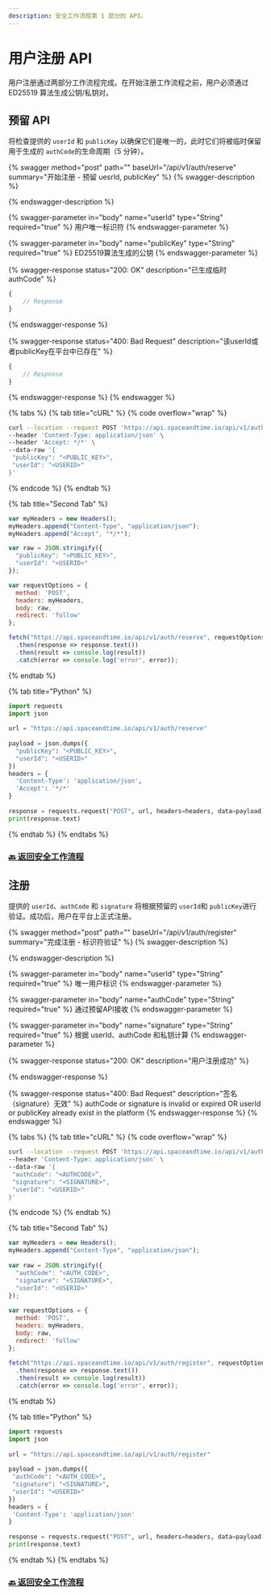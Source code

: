 ```yaml
---
description: 安全工作流程第 1 部分的 API。
---
```


# 用户注册 API

用户注册通过两部分工作流程完成。在开始注册工作流程之前，用户必须通过 ED25519 算法生成公钥/私钥对。

## 预留 API

将检查提供的 `userId` 和 `publicKey` 以确保它们是唯一的，此时它们将被临时保留用于生成的 `authCode`的生命周期（5 分钟）。

{% swagger method="post" path="" baseUrl="/api/v1/auth/reserve" summary="开始注册 - 预留 uesrId, publicKey" %}
{% swagger-description %}

{% endswagger-description %}

{% swagger-parameter in="body" name="userId" type="String" required="true" %}
用户唯一标识符
{% endswagger-parameter %}

{% swagger-parameter in="body" name="publicKey" type="String" required="true" %}
ED25519算法生成的公钥
{% endswagger-parameter %}

{% swagger-response status="200: OK" description="已生成临时 authCode" %}
```javascript
{
    // Response
}
```
{% endswagger-response %}

{% swagger-response status="400: Bad Request" description="该userId或者publicKey在平台中已存在" %}
```javascript
{
    // Response
}
```
{% endswagger-response %}
{% endswagger %}

{% tabs %}
{% tab title="cURL" %}
{% code overflow="wrap" %}
```bash
curl --location --request POST 'https://api.spaceandtime.io/api/v1/auth/reserve' \
--header 'Content-Type: application/json' \
--header 'Accept: */*' \
--data-raw '{
 "publicKey": "<PUBLIC_KEY>",
 "userId": "<USERID>"
}'
```
{% endcode %}
{% endtab %}

{% tab title="Second Tab" %}
```javascript
var myHeaders = new Headers();
myHeaders.append("Content-Type", "application/json");
myHeaders.append("Accept", "*/*");

var raw = JSON.stringify({
  "publicKey": "<PUBLIC_KEY>",
  "userId": "<USERID>"
});

var requestOptions = {
  method: 'POST',
  headers: myHeaders,
  body: raw,
  redirect: 'follow'
};

fetch("https://api.spaceandtime.io/api/v1/auth/reserve", requestOptions)
  .then(response => response.text())
  .then(result => console.log(result))
  .catch(error => console.log('error', error));
```
{% endtab %}

{% tab title="Python" %}
```python
import requests
import json
 
url = "https://api.spaceandtime.io/api/v1/auth/reserve"
 
payload = json.dumps({
  "publicKey": "<PUBLIC_KEY>",
  "userId": "<USERID>"
})
headers = {
  'Content-Type': 'application/json',
  'Accept': '*/*'
}
 
response = requests.request("POST", url, headers=headers, data=payload)
print(response.text)
```
{% endtab %}
{% endtabs %}

### [🔙 返回安全工作流程 ](./)

## 注册

提供的 `userId`、`authCode` 和 `signature` 将根据预留的 `userId`和 `publicKey`进行验证。成功后，用户在平台上正式注册。

{% swagger method="post" path="" baseUrl="/api/v1/auth/register" summary="完成注册 - 标识符验证" %}
{% swagger-description %}

{% endswagger-description %}

{% swagger-parameter in="body" name="userId" type="String" required="true" %}
唯一用户标识
{% endswagger-parameter %}

{% swagger-parameter in="body" name="authCode" type="String" required="true" %}
通过预留API接收
{% endswagger-parameter %}

{% swagger-parameter in="body" name="signature" type="String" required="true" %}
根据 userId、authCode 和私钥计算
{% endswagger-parameter %}

{% swagger-response status="200: OK" description="用户注册成功" %}

{% endswagger-response %}

{% swagger-response status="400: Bad Request" description="签名（signature）无效" %}
authCode or signature is invalid or expired OR userId or publicKey already exist in the platform
{% endswagger-response %}
{% endswagger %}

{% tabs %}
{% tab title="cURL" %}
{% code overflow="wrap" %}
```bash
curl --location --request POST 'https://api.spaceandtime.io/api/v1/auth/register' \
--header 'Content-Type: application/json' \
--data-raw '{
 "authCode": "<AUTHCODE>”,
 "signature": "<SIGNATURE>",
 "userId": "<USERID>"
}'
```
{% endcode %}
{% endtab %}

{% tab title="Second Tab" %}
```javascript
var myHeaders = new Headers();
myHeaders.append("Content-Type", "application/json");
 
var raw = JSON.stringify({
  "authCode": "<AUTH_CODE>",
  "signature": "<SIGNATURE>",
  "userId": "<USERID>"
});
 
var requestOptions = {
  method: 'POST',
  headers: myHeaders,
  body: raw,
  redirect: 'follow'
};
 
fetch("https://api.spaceandtime.io/api/v1/auth/register", requestOptions)
  .then(response => response.text())
  .then(result => console.log(result))
  .catch(error => console.log('error', error));
```
{% endtab %}

{% tab title="Python" %}
```python
import requests
import json
 
url = "https://api.spaceandtime.io/api/v1/auth/register"
 
payload = json.dumps({
 "authCode": "<AUTH_CODE>",
 "signature": "<SIGNATURE>",
 "userId": "<USERID>"
})
headers = {
 'Content-Type': 'application/json'
}
 
response = requests.request("POST", url, headers=headers, data=payload)
print(response.text)
```
{% endtab %}
{% endtabs %}

### [🔙 返回安全工作流程 ](./)



